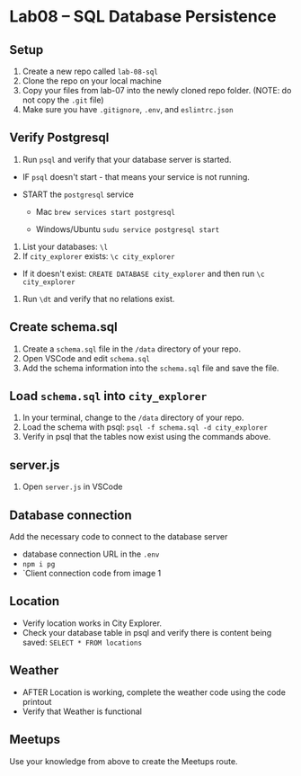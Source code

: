 ﻿# Lab08 – SQL Database Persistence

## Setup

1. Create a new repo called `lab-08-sql`
1. Clone the repo on your local machine
1. Copy your files from lab-07 into the newly cloned repo folder.  (NOTE: do not copy the `.git` file)
1. Make sure you have `.gitignore`, `.env`, and `eslintrc.json`

## Verify Postgresql

1. Run `psql` and verify that your database server is started.
 * IF `psql` doesn't start - that means your service is not running.
 * START the `postgresql` service
 
    * Mac ```brew services start postgresql```
        
    * Windows/Ubuntu ```sudu service postgresql start```
    
1. List your databases: `\l` <enter>
1. If `city_explorer` exists: `\c city_explorer` <enter>
  * If it doesn't exist: `CREATE DATABASE city_explorer` and then run `\c city_explorer`

1. Run `\dt` and verify that no relations exist.

## Create schema.sql 

1. Create a `schema.sql` file in the `/data` directory of your repo.
1. Open VSCode and edit `schema.sql`
1. Add the schema information into the `schema.sql` file and save the file.

## Load `schema.sql` into `city_explorer`
1. In your terminal, change to the `/data` directory of your repo.
1. Load the schema with psql: `psql -f schema.sql -d city_explorer`
1. Verify in psql that the tables now exist using the commands above.

## server.js
1. Open `server.js` in VSCode

## Database connection
Add the necessary code to connect to the database server
* database connection URL in the `.env`
* `npm i pg`
* `Client connection code from image 1

## Location
* Verify location works in City Explorer.
* Check your database table in psql and verify there is content being saved: `SELECT * FROM locations`

## Weather
* AFTER Location is working, complete the weather code using the code printout
* Verify that Weather is functional

## Meetups
Use your knowledge from above to create the Meetups route.


